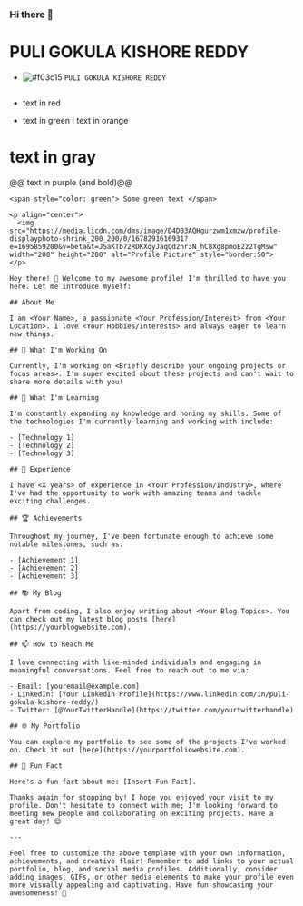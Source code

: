 ### Hi there 👋
<!---

**gokulakishorereddypuli/gokulakishorereddypuli** is a ✨ _special_ ✨ repository because its `README.md` (this file) appears on your GitHub profile.

Here are some ideas to get you started:

- 🔭 I’m currently working on ...
- 🌱 I’m currently learning ...
- 👯 I’m looking to collaborate on ...
- 🤔 I’m looking for help with ...
- 💬 Ask me about ...
- 📫 How to reach me: ...
- 😄 Pronouns: ...
- ⚡ Fun fact: ...

![Github stats](https://github-readme-stats.vercel.app/api?username=gokulakishorereddypuli)


![counter](https://[YourEndpoint].m.pipedream.net) --->

# PULI GOKULA KISHORE REDDY
- ![#f03c15](https://via.placeholder.com/15/f03c15/000000?text=+) `PULI GOKULA KISHORE REDDY`

  ```diff
- text in red
+ text in green
! text in orange
# text in gray
@@ text in purple (and bold)@@
```
<span style="color: green"> Some green text </span>

<p align="center">
  <img src="https://media.licdn.com/dms/image/D4D03AQHgurzwm1xmzw/profile-displayphoto-shrink_200_200/0/1678291616931?e=1695859200&v=beta&t=JSaKTb72RDKXqyJaqQd2hr3N_hC8Xg8pmoE2z2TgMsw" width="200" height="200" alt="Profile Picture" style="border:50">
</p>

Hey there! 👋 Welcome to my awesome profile! I'm thrilled to have you here. Let me introduce myself:

## About Me

I am <Your Name>, a passionate <Your Profession/Interest> from <Your Location>. I love <Your Hobbies/Interests> and always eager to learn new things.

## 🔭 What I'm Working On

Currently, I'm working on <Briefly describe your ongoing projects or focus areas>. I'm super excited about these projects and can't wait to share more details with you!

## 🌱 What I'm Learning

I'm constantly expanding my knowledge and honing my skills. Some of the technologies I'm currently learning and working with include:

- [Technology 1]
- [Technology 2]
- [Technology 3]

## 💼 Experience

I have <X years> of experience in <Your Profession/Industry>, where I've had the opportunity to work with amazing teams and tackle exciting challenges.

## 🏆 Achievements

Throughout my journey, I've been fortunate enough to achieve some notable milestones, such as:

- [Achievement 1]
- [Achievement 2]
- [Achievement 3]

## 📚 My Blog

Apart from coding, I also enjoy writing about <Your Blog Topics>. You can check out my latest blog posts [here](https://yourblogwebsite.com).

## 📫 How to Reach Me

I love connecting with like-minded individuals and engaging in meaningful conversations. Feel free to reach out to me via:

- Email: [youremail@example.com]
- LinkedIn: [Your LinkedIn Profile](https://www.linkedin.com/in/puli-gokula-kishore-reddy/)
- Twitter: [@YourTwitterHandle](https://twitter.com/yourtwitterhandle)

## 🌐 My Portfolio

You can explore my portfolio to see some of the projects I've worked on. Check it out [here](https://yourportfoliowebsite.com).

## 🚀 Fun Fact

Here's a fun fact about me: [Insert Fun Fact].

Thanks again for stopping by! I hope you enjoyed your visit to my profile. Don't hesitate to connect with me; I'm looking forward to meeting new people and collaborating on exciting projects. Have a great day! 😊

---

Feel free to customize the above template with your own information, achievements, and creative flair! Remember to add links to your actual portfolio, blog, and social media profiles. Additionally, consider adding images, GIFs, or other media elements to make your profile even more visually appealing and captivating. Have fun showcasing your awesomeness! 🎉
